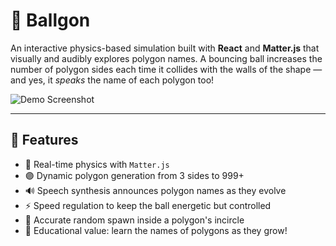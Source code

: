 # 🔺 Ballgon

An interactive physics-based simulation built with **React** and **Matter.js** that visually and audibly explores polygon names. A bouncing ball increases the number of polygon sides each time it collides with the walls of the shape — and yes, it *speaks* the name of each polygon too!

![Demo Screenshot](https://i.imgur.com/BOVYwUM.png) 

---

## 🚀 Features

- 🧱 Real-time physics with `Matter.js`
- 🟣 Dynamic polygon generation from 3 sides to 999+
- 🔊 Speech synthesis announces polygon names as they evolve
- ⚡ Speed regulation to keep the ball energetic but controlled
- 🎯 Accurate random spawn inside a polygon's incircle
- 🧠 Educational value: learn the names of polygons as they grow!
